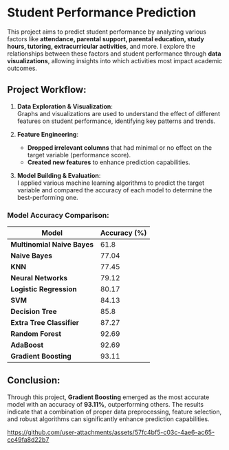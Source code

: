 # Student Performance Prediction

This project aims to predict student performance by analyzing various factors like **attendance, parental support, parental education, study hours, tutoring, extracurricular activities**, and more. I explore the relationships between these factors and student performance through **data visualizations**, allowing insights into which activities most impact academic outcomes.

## Project Workflow:
1. **Data Exploration & Visualization**:  
   Graphs and visualizations are used to understand the effect of different features on student performance, identifying key patterns and trends.
   
2. **Feature Engineering**:  
   - **Dropped irrelevant columns** that had minimal or no effect on the target variable (performance score).  
   - **Created new features** to enhance prediction capabilities.

3. **Model Building & Evaluation**:  
   I applied various machine learning algorithms to predict the target variable and compared the accuracy of each model to determine the best-performing one.

### Model Accuracy Comparison:
| Model | Accuracy (%) |
|-------|--------------|
| **Multinomial Naive Bayes** | 61.8 |
| **Naive Bayes** | 77.04 |
| **KNN** | 77.45 |
| **Neural Networks** | 79.12 |
| **Logistic Regression** | 80.17 |
| **SVM** | 84.13 |
| **Decision Tree** | 85.8 |
| **Extra Tree Classifier** | 87.27 |
| **Random Forest** | 92.69 |
| **AdaBoost** | 92.69 |
| **Gradient Boosting** | 93.11 |

## Conclusion:
Through this project, **Gradient Boosting** emerged as the most accurate model with an accuracy of **93.11%**, outperforming others. The results indicate that a combination of proper data preprocessing, feature selection, and robust algorithms can significantly enhance prediction capabilities.

https://github.com/user-attachments/assets/57fc4bf5-c03c-4ae6-ac65-cc49fa8d22b7

